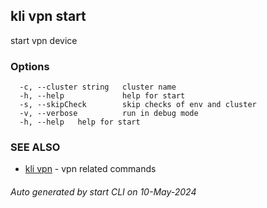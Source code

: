 ## kli vpn start

start vpn device



### Options

```
  -c, --cluster string   cluster name
  -h, --help             help for start
  -s, --skipCheck        skip checks of env and cluster
  -v, --verbose          run in debug mode
  -h, --help   help for start
```

### SEE ALSO

* [kli vpn](kli_vpn.md)  - vpn related commands

###### Auto generated by start CLI on 10-May-2024
